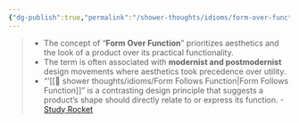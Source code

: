 ```yaml
---
{"dg-publish":true,"permalink":"/shower-thoughts/idioms/form-over-function/","dgPassFrontmatter":true}
---
```


> - The concept of “**Form Over Function**” prioritizes aesthetics and the look of a product over its practical functionality.
> - The term is often associated with **modernist and postmodernist** design movements where aesthetics took precedence over utility.
> - “‘[[🚿 shower thoughts/idioms/Form Follows Function\|Form Follows Function]]” is a contrasting design principle that suggests a product’s shape should directly relate to or express its function.
>   -[Study Rocket](https://studyrocket.co.uk/revision/a-level-design-and-technology-edexcel/factors-influencing-the-development-of-products/form-over-function)